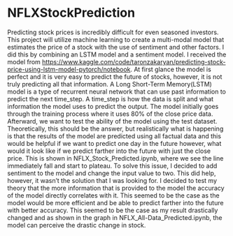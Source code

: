 # NFLXStockPrediction

Predicting stock prices is incredibly difficult for even seasoned investors. This project will utilize machine learning to create a multi-modal model that estimates the price of a stock with the use of sentiment and other factors. I did this by combining an LSTM model and a sentiment model. I received the model from https://www.kaggle.com/code/taronzakaryan/predicting-stock-price-using-lstm-model-pytorch/notebook. At first glance the model is perfect and it is very easy to predict the future of stocks, however, it is not truly predicting all that information. A Long Short-Term Memory(LSTM) model is a type of recurrent neural network that can use past information to predict the next time_step. A time_step is how the data is split and what information the model uses to predict the output. The model initially goes through the training process where it uses 80% of the close price data. Afterward, we want to test the ability of the model using the test dataset. Theoretically, this should be the answer, but realistically what is happening is that the results of the model are predicted using all factual data and this would be helpful if we want to predict one day in the future however, what would it look like if we predict farther into the future with just the close price. This is shown in NFLX_Stock_Predicted.ipynb, where we see the line immediately fall and start to plateau. To solve this issue, I decided to add sentiment to the model and change the input value to two. This did help, however, it wasn’t the solution that I was looking for. I decided to test my theory that the more information that is provided to the model the accuracy of the model directly correlates with it. This seemed to be the case as the model would be more efficient and be able to predict farther into the future with better accuracy. This seemed to be the case as my result drastically changed and as shown in the graph in NFLX_All-Data_Predicted.ipynb, the model can perceive the drastic change in stock.  
